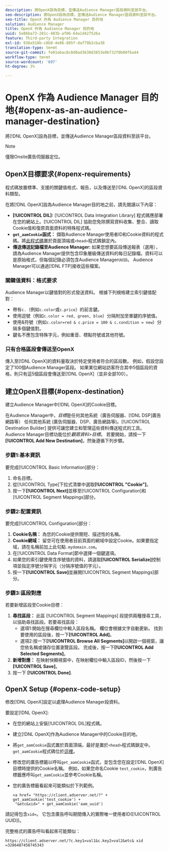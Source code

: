 ```yaml
---
description: 將OpenX設為目標，並傳送Audience Manager區段資料至該平台。
seo-description: 將OpenX設為目標，並傳送Audience Manager區段資料至該平台。
seo-title: OpenX 作為 Audience Manager 目的地
solution: Audience Manager
title: OpenX 作為 Audience Manager 目的地
uuid: 5e86ba73-281c-403b-af06-64a1d427526a
feature: Third-party Integration
exl-id: 938a518b-c8b0-4e86-885f-daf79b2cba38
translation-type: tm+mt
source-git-commit: fe01ebac8c0d0ad3630d3853e0bf32f0b00f6a44
workflow-type: tm+mt
source-wordcount: '697'
ht-degree: 3%

---
```


# OpenX 作為 Audience Manager 目的地{#openx-as-an-audience-manager-destination}

將[!DNL OpenX]設為目標，並傳送Audience Manager區段資料至該平台。

>[!NOTE]
>
>僅限Onsite廣告伺服器定位。

## OpenX目標要求{#openx-requirements}

程式碼放置標準、支援的關鍵值格式、報告，以及傳送至[!DNL OpenX]的區段資料類型。

<!-- aam-openx-requirements.xml -->

在將[!DNL OpenX]設為Audience Manager目的地之前，請先閱讀以下內容：

* **[!UICONTROL DIL]:** [!UICONTROL Data Integration Library] 程式碼應部署在您的網站上。[!UICONTROL DIL] 協助您免除撰寫資料收集、整合、讀取Cookie值和復原頁面資料的特殊程式碼。
* **`get_aamCookie`函式：** 擷取Audience Manager使用者ID和Cookie資料的程式碼。將[此程式碼](../../features/destinations/get-aam-cookie-code.md)置於頁面頂端或`<head>`程式碼鎖定內。
* **傳送傳送記錄檔至Audience Manager:** 如果您想要區段傳送報表（選用），請為Audience Manager提供包含印象層級傳送資料的每日記錄檔。資料可以是原始格式，但每個記錄必須包含Audience Manager`UUID`。 Audience Manager可以通過[!DNL FTP]接收這些檔案。

### 關鍵值資料：格式要求

Audience Manager以鍵值對的形式發送資料。 根據下列規格建立索引鍵值配對：

* 帶有`c.`（例如`c.color`或`c.price`）的前言鍵。
* 使用逗號（例如`c.color = red, green, blue`）分隔附加至單鍵的序號值。
* 使用&amp;符號（例如`c.color=red & c.price = 100 & c.condition = new`）分隔多個鍵值對。
* 鍵名不應包含特殊字元，例如重音、標點符號或其他符號。

### 只有合格區段會傳送至OpenX

傳入至[!DNL OpenX]的資料量取決於特定使用者符合的區段數。 例如，假設您設定了100個Audience Manager區段。 如果某位網站訪客符合其中5個區段的資格，則只有這5個區段會傳送至[!DNL OpenX]（並非全部100）。

## 建立OpenX目標{#openx-destination}

建立Audience Manager中[!DNL OpenX]的Cookie目標。

<!-- aam-openx-destination.xml -->

在Audience Manager中，*目標*&#x200B;是任何其他系統（廣告伺服器、[!DNL DSP]廣告網路等） 任何其他系統 (廣告伺服器、DSP、廣告網路等)。[!UICONTROL Destination Builder] 提供可讓您建立和管理這些資料傳送程式的工具。Audience Manager目標功能位於&#x200B;*觀眾資料>目標*。 若要開始，請按一下&#x200B;**[!UICONTROL Add New Destination]**，然後遵循下列步驟。

### 步驟1:基本資訊

要完成[!UICONTROL Basic Information]部分：

1. 命名目標。
1. 從[!UICONTROL Type]下拉式清單中選取&#x200B;**[!UICONTROL "Cookie"]**。
1. 按一下&#x200B;**[!UICONTROL Next]**&#x200B;並移至[!UICONTROL Configuration]和[!UICONTROL Segment Mappings]部分。

### 步驟2:配置資訊

要完成[!UICONTROL Configuration]部分：

1. **Cookie名稱：** 為您的Cookie提供簡短、描述性的名稱。
1. **Cookie網域：** 留空可在使用者目前頁面的網域中設定Cookie。如果要指定域，請在名稱前加上此句點`.mydomain.com`。
1. 在[!UICONTROL Data Format]節中選擇一個鍵選項。
1. 如果您的索引鍵使用含序號值的資料，請選取&#x200B;**[!UICONTROL Serialize]**&#x200B;控制項並指定序號分隔字元（分隔序號值的字元）。
1. 按一下&#x200B;**[!UICONTROL Save]**&#x200B;並展開[!UICONTROL Segment Mappings]部分。

### 步驟3:區段對應

若要新增區段至Cookie目標：

1. **尋找區段：** 此區 [!UICONTROL Segment Mappings] 段提供兩種搜尋工具，以協助尋找區段。若要尋找區段：
   * 選項1:開始在搜尋欄位中輸入區段名稱。 欄位會根據文字自動更新。 找到要使用的區段後，按一下&#x200B;**[!UICONTROL Add]**。
   * 選項2:按一下&#x200B;**[!UICONTROL Browse All Segments]**&#x200B;以開啟一個視窗，讓您依名稱或儲存位置瀏覽區段。 完成後，按一下&#x200B;**[!UICONTROL Add Selected Segments]**。
1. **新增對應：** 在映射快顯視窗中，在映射欄位中輸入區段ID，然後按一下 **[!UICONTROL Save]**。
1. 按一下 **[!UICONTROL Done]**.

## OpenX Setup {#openx-code-setup}

修改[!DNL OpenX]設定以處理Audience Manager段資料。

<!-- aam-openx-code.xml -->

要設定[!DNL OpenX]:

* 在您的網站上安裝[!UICONTROL DIL]程式碼。
* 建立[!DNL OpenX]作為Audience Manager中的Cookie目的地。
* 將`get_aamCookie`函式置於頁面頂端，最好是置於`<head>`程式碼鎖定中。 `get_aamCookie`程式碼位於[這裡](../../features/destinations/get-aam-cookie-code.md)。
* 修改您的廣告標籤以呼叫`get_aamCookie`函式，並包含您在設定[!DNL OpenX]目標時提供的Cookie名稱。 例如，如果您命名Cookie `test_cookie`，則廣告標籤應呼叫`get_aamCookie`並參考Cookie名稱。
* 您的廣告標籤看起來可能類似於下列範例。

   ```
   <a href= "https://client.adserver.net/?" + get_aamCookie('test_cookie') +
    "&etc&xid=" + get_aamCookie('aam_uuid')
   ```

請記得包含`xid=`。 它包含廣告呼叫期間傳入的實際唯一使用者ID([!UICONTROL UUID])。

完整格式的廣告呼叫看起來可能類似：

```
https://client.adserver.net/?c.key1=val1&c.key2=val2&etc& xid =3286487458745343
```
